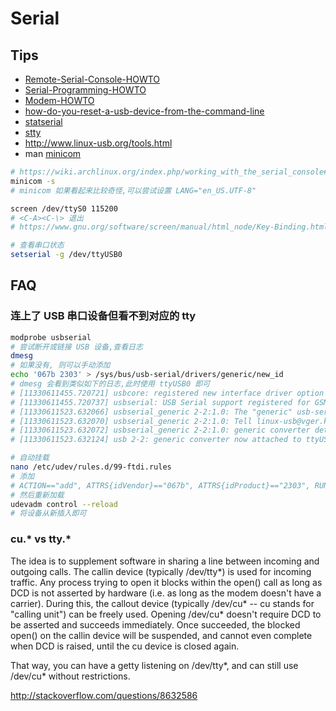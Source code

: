 # Serial


## Tips
* [Remote-Serial-Console-HOWTO](http://tldp.org/HOWTO/Remote-Serial-Console-HOWTO/)
* [Serial-Programming-HOWTO](http://tldp.org/HOWTO/Serial-Programming-HOWTO/)
* [Modem-HOWTO](http://www.tldp.org/HOWTO/Modem-HOWTO-18.html)
* [how-do-you-reset-a-usb-device-from-the-command-line](https://askubuntu.com/questions/645/)
* [statserial](https://linux.die.net/man/1/statserial)
* [stty](https://linux.die.net/man/1/stty)
* http://www.linux-usb.org/tools.html
* man [minicom](https://linux.die.net/man/1/minicom)

```bash
# https://wiki.archlinux.org/index.php/working_with_the_serial_console#Command_line
minicom -s
# minicom 如果看起来比较奇怪,可以尝试设置 LANG="en_US.UTF-8"

screen /dev/ttyS0 115200
# <C-A><C-\> 退出
# https://www.gnu.org/software/screen/manual/html_node/Key-Binding.html#Key-Binding

# 查看串口状态
setserial -g /dev/ttyUSB0
```
## FAQ
### 连上了 USB 串口设备但看不到对应的 tty
```bash
modprobe usbserial
# 尝试断开或链接 USB 设备,查看日志
dmesg
# 如果没有, 则可以手动添加
echo '067b 2303' > /sys/bus/usb-serial/drivers/generic/new_id
# dmesg 会看到类似如下的日志,此时使用 ttyUSB0 即可
# [11330611455.720721] usbcore: registered new interface driver option
# [11330611455.720737] usbserial: USB Serial support registered for GSM modem (1-port)
# [11330611523.632066] usbserial_generic 2-2:1.0: The "generic" usb-serial driver is only for testing and one-off prototypes.
# [11330611523.632070] usbserial_generic 2-2:1.0: Tell linux-usb@vger.kernel.org to add your device to a proper driver.
# [11330611523.632072] usbserial_generic 2-2:1.0: generic converter detected
# [11330611523.632124] usb 2-2: generic converter now attached to ttyUSB0

# 自动挂载
nano /etc/udev/rules.d/99-ftdi.rules
# 添加
# ACTION=="add", ATTRS{idVendor}=="067b", ATTRS{idProduct}=="2303", RUN+="/sbin/modprobe ftdi_sio" RUN+="/bin/sh -c 'echo 067b 2303 > /sys/bus/usb-serial/drivers/ftdi_sio/new_id'"
# 然后重新加载
udevadm control --reload
# 将设备从新插入即可
```



### cu.* vs tty.*

The idea is to supplement software in sharing a line between incoming and outgoing calls. The callin device (typically /dev/tty*) is used for incoming traffic. Any process trying to open it blocks within the open() call as long as DCD is not asserted by hardware (i.e. as long as the modem doesn't have a carrier). During this, the callout device (typically /dev/cu* -- cu stands for "calling unit") can be freely used. Opening /dev/cu* doesn't require DCD to be asserted and succeeds immediately. Once succeeded, the blocked open() on the callin device will be suspended, and cannot even complete when DCD is raised, until the cu device is closed again.

That way, you can have a getty listening on /dev/tty*, and can still use /dev/cu* without restrictions.

http://stackoverflow.com/questions/8632586
